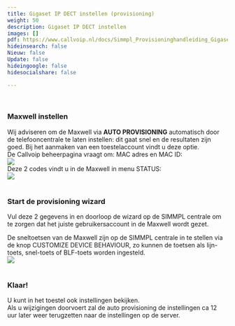 ```yaml
---
title: Gigaset IP DECT instellen (provisioning)
weight: 50
description: Gigaset IP DECT instellen
images: []
pdf: https://www.callvoip.nl/docs/Simmpl_Provisioninghandleiding_Gigaset-Pro_Maxwell.pdf
hideinsearch: false
Nieuw: false
Update: false
hideingoogle: false
hidesocialshare: false

---
```

<br><h3>Maxwell instellen</h3>

Wij adviseren om de Maxwell via **AUTO PROVISIONING** automatisch door de telefooncentrale te laten instellen: dit gaat snel en de resultaten zijn goed. Bij het aanmaken van een toestelaccount vindt u deze optie.  
De Callvoip beheerpagina vraagt om: MAC adres en MAC ID:  
![](https://res.cloudinary.com/callvoip/image/upload/v1565017233/gigaset-manual-20_rlrkf7.png)  
Deze 2 codes vindt u in de Maxwell in menu STATUS:  
![](https://res.cloudinary.com/callvoip/image/upload/v1565017281/gigaset-manual-21_cqyh8a.png)  
<br><h3>Start de provisioning wizard</h3>

Vul deze 2 gegevens in en doorloop de wizard op de SIMMPL centrale om te zorgen dat het juiste gebruikersaccount in de Maxwell wordt gezet.

De sneltoetsen van de Maxwell zijn op de SIMMPL centrale in te stellen via de knop CUSTOMIZE DEVICE BEHAVIOUR, zo kunnen de toetsen als lijn-toets, snel-toets of BLF-toets worden ingesteld.  
![](https://res.cloudinary.com/callvoip/image/upload/v1565017776/gigaset-manual-28_dtfjni.png)  
<br><h3>Klaar!</h3>

U kunt in het toestel ook instellingen bekijken.  
Als u wijzigingen doorvoert zal de auto provisioning de instellingen ca 12 uur later weer terugzetten naar de instellingen op de server.
